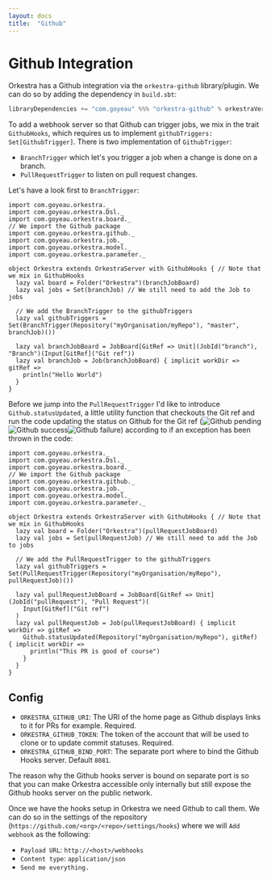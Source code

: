 ```yaml
---
layout: docs
title:  "Github"
---
```


# Github Integration

Orkestra has a Github integration via the `orkestra-github` library/plugin. We can do so by adding the dependency in
`build.sbt`:
```scala
libraryDependencies += "com.goyeau" %%% "orkestra-github" % orkestraVersion
```

To add a webhook server so that Github can trigger jobs, we mix in the trait `GithubHooks`, which requires us to
implement `githubTriggers: Set[GithubTrigger]`. There is two implementation of `GithubTrigger`:
 - `BranchTrigger` which let's you trigger a job when a change is done on a branch.
 - `PullRequestTrigger` to listen on pull request changes.

Let's have a look first to `BranchTrigger`:
```tut:silent
import com.goyeau.orkestra._
import com.goyeau.orkestra.Dsl._
import com.goyeau.orkestra.board._
// We import the Github package
import com.goyeau.orkestra.github._
import com.goyeau.orkestra.job._
import com.goyeau.orkestra.model._
import com.goyeau.orkestra.parameter._

object Orkestra extends OrkestraServer with GithubHooks { // Note that we mix in GithubHooks
  lazy val board = Folder("Orkestra")(branchJobBoard)
  lazy val jobs = Set(branchJob) // We still need to add the Job to jobs
  
  // We add the BranchTrigger to the githubTriggers
  lazy val githubTriggers = Set(BranchTrigger(Repository("myOrganisation/myRepo"), "master", branchJob)())

  lazy val branchJobBoard = JobBoard[GitRef => Unit](JobId("branch"), "Branch")(Input[GitRef]("Git ref"))
  lazy val branchJob = Job(branchJobBoard) { implicit workDir => gitRef =>
    println("Hello World")
  }
}
```

Before we jump into the `PullRequestTrigger` I'd like to introduce `Github.statusUpdated`, a little utility function
that checkouts the Git ref and run the code updating the status on Github for the Git ref
(<img alt="Github pending" srcset="../img/github-pending.png 2x"><img alt="Github success" srcset="../img/github-success.png 2x"><img alt="Github failure" srcset="../img/github-failure.png 2x">)
according to if an exception has been thrown in the code:
```tut:silent
import com.goyeau.orkestra._
import com.goyeau.orkestra.Dsl._
import com.goyeau.orkestra.board._
// We import the Github package
import com.goyeau.orkestra.github._
import com.goyeau.orkestra.job._
import com.goyeau.orkestra.model._
import com.goyeau.orkestra.parameter._

object Orkestra extends OrkestraServer with GithubHooks { // Note that we mix in GithubHooks
  lazy val board = Folder("Orkestra")(pullRequestJobBoard)
  lazy val jobs = Set(pullRequestJob) // We still need to add the Job to jobs

  // We add the PullRequestTrigger to the githubTriggers 
  lazy val githubTriggers = Set(PullRequestTrigger(Repository("myOrganisation/myRepo"), pullRequestJob)())

  lazy val pullRequestJobBoard = JobBoard[GitRef => Unit](JobId("pullRequest"), "Pull Request")(
    Input[GitRef]("Git ref")
  )
  lazy val pullRequestJob = Job(pullRequestJobBoard) { implicit workDir => gitRef =>
    Github.statusUpdated(Repository("myOrganisation/myRepo"), gitRef) { implicit workDir =>
      println("This PR is good of course")
    }
  }
}
```

## Config

- `ORKESTRA_GITHUB_URI`: The URI of the home page as Github displays links to it for PRs for example. Required.
- `ORKESTRA_GITHUB_TOKEN`: The token of the account that will be used to clone or to update commit statuses. Required.
- `ORKESTRA_GITHUB_BIND_PORT`: The separate port where to bind the Github Hooks server. Default `8081`.

The reason why the Github hooks server is bound on separate port is so that you can make Orkestra accessible only
internally but still expose the Github hooks server on the public network.  

Once we have the hooks setup in Orkestra we need Github to call them. We can do so in the settings of the repository
(`https://github.com/<org>/<repo>/settings/hooks`) where we will `Add webhook` as the following:
- `Payload URL`: `http://<host>/webhooks`
- `Content type`: `application/json`
- `Send me everything.`

